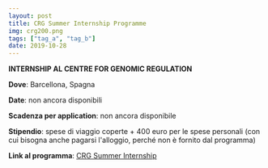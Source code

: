```yaml
---
layout: post
title: CRG Summer Internship Programme
img: crg200.png
tags: ["tag_a", "tag_b"]
date: 2019-10-28
---
```


**INTERNSHIP AL CENTRE FOR GENOMIC REGULATION**

**Dove**: Barcellona, Spagna

**Date**: non ancora disponibili

**Scadenza per application**: non ancora disponibile 

**Stipendio**: spese di viaggio coperte + 400 euro per le spese personali (con cui bisogna anche pagarsi l'alloggio, perché non è fornito dal programma)

**Link al programma**: [CRG Summer Internship](https://www.crg.eu/en/content/training-undergraduates/crg-summer-internship-programme)

